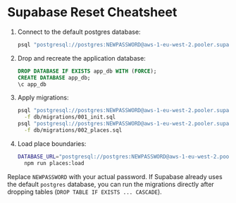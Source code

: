 # Supabase Reset Cheatsheet

1. Connect to the default postgres database:
   ```bash
   psql "postgresql://postgres:NEWPASSWORD@aws-1-eu-west-2.pooler.supabase.com:6543/postgres?sslmode=require"
   ```

2. Drop and recreate the application database:
   ```sql
   DROP DATABASE IF EXISTS app_db WITH (FORCE);
   CREATE DATABASE app_db;
   \c app_db
   ```

3. Apply migrations:
   ```bash
   psql "postgresql://postgres:NEWPASSWORD@aws-1-eu-west-2.pooler.supabase.com:6543/app_db?sslmode=require" \
     -f db/migrations/001_init.sql
   psql "postgresql://postgres:NEWPASSWORD@aws-1-eu-west-2.pooler.supabase.com:6543/app_db?sslmode=require" \
     -f db/migrations/002_places.sql
   ```

4. Load place boundaries:
   ```bash
   DATABASE_URL="postgresql://postgres:NEWPASSWORD@aws-1-eu-west-2.pooler.supabase.com:6543/app_db?sslmode=require" \
     npm run places:load
   ```

Replace `NEWPASSWORD` with your actual password. If Supabase already uses the default `postgres` database, you can run the migrations directly after dropping tables (`DROP TABLE IF EXISTS ... CASCADE`).
